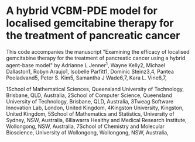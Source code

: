 # A hybrid VCBM-PDE model for localised gemcitabine therapy for the treatment of pancreatic cancer
This code accompanies the manuscript "Examining the efficacy of localised gemcitabine therapy for the treatment of pancreatic cancer using a hybrid agent-base model" by Adrianne L Jenner<sup>1</sup>, Wayne Kelly2, Michael Dallaston1, Robyn Araujo1, Isobelle Parfitt1, Dominic Steinz3,4, Pantea Pooladvand5, Peter S. Kim5, Samantha J Wade6,7, Kara L. Vine6,7,

1School of Mathematical Sciences, Queensland University of Technology, Brisbane, QLD, Australia,
2School of Computer Science, Queensland University of Technology, Brisbane, QLD, Australia,
3Tweag Software Innovation Lab, London, United Kingdom,
4Kingston University, Kingston, United Kingdom,
5School of Mathematics and Statistics, University of Sydney, NSW, Australia,
6Illawarra Healthy and Medical Research Institute, Wollongong, NSW, Australia,
7School of Chemistry and Molecular Bioscience, University of Wollongong, Wollongong, NSW, Australia, 

